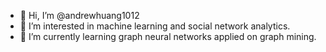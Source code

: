 - 👋 Hi, I’m @andrewhuang1012
- 👀 I’m interested in machine learning and social network analytics.
- 🌱 I’m currently learning graph neural networks applied on graph mining.
<!--- 💞️ I’m looking to collaborate on ...
- 📫 How to reach me ...
--->
<!---
andrewhuang1012/andrewhuang1012 is a ✨ special ✨ repository because its `README.md` (this file) appears on your GitHub profile.
You can click the Preview link to take a look at your changes.
--->
